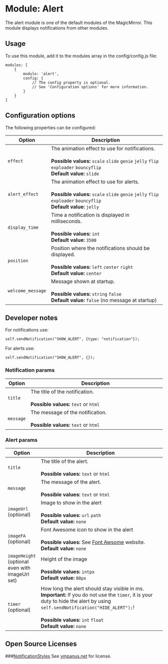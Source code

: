 # Module: Alert
The alert module is one of the default modules of the MagicMirror. This module displays notifications from other modules.

## Usage
To use this module, add it to the modules array in the config/config.js file:

```
modules: [
	{
		module: 'alert',
		config: {
			// The config property is optional.
			// See 'Configuration options' for more information. 
		}
	}
]
```

## Configuration options

The following properties can be configured:


<table width="100%">
	<!-- why, markdown... -->
	<thead>
		<tr>
			<th>Option</th>
			<th width="100%">Description</th>
		</tr>
	<thead>
	<tbody>
		<tr>
			<td><code>effect</code></td>
			<td>The animation effect to use for notifications.<br>
				<br><b>Possible values:</b> <code>scale</code> <code>slide</code> <code>genie</code> <code>jelly</code> <code>flip</code> <code>exploader</code> <code>bouncyflip</code>
				<br><b>Default value:</b> <code>slide</code>
			</td>
		</tr>
		<td><code>alert_effect</code></td>
			<td>The animation effect to use for alerts.<br>
				<br><b>Possible values:</b> <code>scale</code> <code>slide</code> <code>genie</code> <code>jelly</code> <code>flip</code> <code>exploader</code> <code>bouncyflip</code>
				<br><b>Default value:</b> <code>jelly</code>
			</td>
		</tr>
		<tr>
			<td><code>display_time</code></td>
			<td>Time a notification is displayed in milliseconds.<br>
				<br><b>Possible values:</b> <code>int</code>
				<br><b>Default value:</b> <code>3500</code>
			</td>
		</tr>
		<tr>
		<tr>
			<td><code>position</code></td>
			<td>Position where the notifications should be displayed.<br>
				<br><b>Possible values:</b> <code>left</code> <code>center</code> <code>right</code>
				<br><b>Default value:</b> <code>center</code>
			</td>
		</tr>
		<tr>
			<td><code>welcome_message</code></td>
			<td>Message shown at startup.<br>
				<br><b>Possible values:</b> <code>string</code> <code>false</code>
				<br><b>Default value:</b> <code>false</code> (no message at startup)
			</td>
		</tr>
	</tbody>
</table>


## Developer notes
For notifications use:

```
self.sendNotification("SHOW_ALERT", {type: "notification"}); 
```
For alerts use:

```
self.sendNotification("SHOW_ALERT", {}); 
```

### Notification params
<table width="100%">
	<!-- why, markdown... -->
	<thead>
		<tr>
			<th>Option</th>
			<th width="100%">Description</th>
		</tr>
	<thead>
	<tbody>
		<tr>
			<td><code>title</code></td>
			<td>The title of the notification.<br>
				<br><b>Possible values:</b> <code>text</code> or <code>html</code>
			</td>
		</tr>
		<tr>
			<td><code>message</code></td>
			<td>The message of the notification.<br>
				<br><b>Possible values:</b> <code>text</code> or <code>html</code>
			</td>
		</tr>
	</tbody>
</table>

### Alert params
<table width="100%">
	<!-- why, markdown... -->
	<thead>
		<tr>
			<th>Option</th>
			<th width="100%">Description</th>
		</tr>
	<thead>
	<tbody>
		<tr>
			<td><code>title</code></td>
			<td>The title of the alert.<br>
				<br><b>Possible values:</b> <code>text</code> or <code>html</code>
			</td>
		</tr>
		<tr>
			<td><code>message</code></td>
			<td>The message of the alert.<br>
				<br><b>Possible values:</b> <code>text</code> or <code>html</code>
			</td>
		</tr>
		<tr>
			<td><code>imageUrl</code> (optional)</td>
			<td>Image to show in the alert<br>
				<br><b>Possible values:</b> <code>url</code> <code>path</code>
				<br><b>Default value:</b> <code>none</code>
			</td>
		</tr>
		<tr>
			<td><code>imageFA</code> (optional)</td>
			<td>Font Awesome icon to show in the alert<br>
				<br><b>Possible values:</b> See <a href="http://fontawesome.io/icons/" target="_blank">Font Awsome</a> website.
				<br><b>Default value:</b> <code>none</code>
			</td>
		</tr>
		<tr>
			<td><code>imageHeight</code> (optional even with imageUrl set)</td>
			<td>Height of the image<br>
				<br><b>Possible values:</b> <code>intpx</code>
				<br><b>Default value:</b> <code>80px</code>
			</td>
		</tr>
		<tr>
			<td><code>timer</code> (optional)</td>
			<td>How long the alert should stay visible in ms.
			<br><b>Important:</b> If you do not use the <code>timer</code>, it is your duty to hide the alert by using <code>self.sendNotification("HIDE_ALERT");</code>!<br>
				<br><b>Possible values:</b> <code>int</code> <code>float</code>
				<br><b>Default value:</b> <code>none</code>
			</td>
		</tr>
	</tbody>
</table>

## Open Source Licenses
###[NotificationStyles](https://github.com/codrops/NotificationStyles)
See [ympanus.net](http://tympanus.net/codrops/licensing/) for license.
